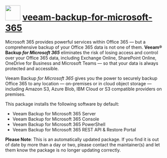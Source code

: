 # <img src="https://cdn.jsdelivr.net/gh/mkevenaar/chocolatey-packages@f475c11843e06c31e595a91f8d3bef399d3c8f65/icons/veeam-backup-for-microsoft-365.png" width="48" height="48"/> [veeam-backup-for-microsoft-365](https://community.chocolatey.org/packages/veeam-backup-for-microsoft-365)

Microsoft 365 provides powerful services within Office 365 — but a comprehensive backup of your Office 365 data is not one of them. **Veeam® Backup _for Microsoft 365_** eliminates the risk of losing access and control over your Office 365 data, including Exchange Online, SharePoint Online, OneDrive for Business and Microsoft Teams — so that your data is always protected and accessible.

Veeam Backup _for Microsoft 365_ gives you the power to securely backup Office 365 to any location — on-premises or in cloud object storage — including Amazon S3, Azure Blob, IBM Cloud or S3 compatible providers on premises.

This package installs the following software by default:

* Veeam Backup for Microsoft 365 Server
* Veeam Backup for Microsoft 365 Console
* Veeam Backup for Microsoft 365 PowerShell
* Veeam Backup for Microsoft 365 REST API & Restore Portal

**Please Note**: This is an automatically updated package. If you find it is
out of date by more than a day or two, please contact the maintainer(s) and
let them know the package is no longer updating correctly.

